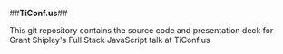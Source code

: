 ##**TiConf.us**##

This git repository contains the source code and presentation deck for Grant Shipley's Full Stack JavaScript talk at TiConf.us
